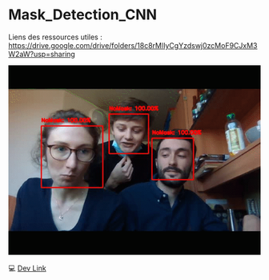 # Mask_Detection_CNN

Liens des ressources utiles :
https://drive.google.com/drive/folders/18c8rMlIyCgYzdswj0zcMoF9CJxM3W2aW?usp=sharing

![Live Demo](https://github.com/NicolasGffn/Mask_Detection_CNN/blob/main/CNN_Demo.gif)

:computer: [Dev Link](https://drive.google.com/file/d/1veXJ1dARe7i4Qu_XSZOtCOTZImXmQINa/view?usp=sharing)
